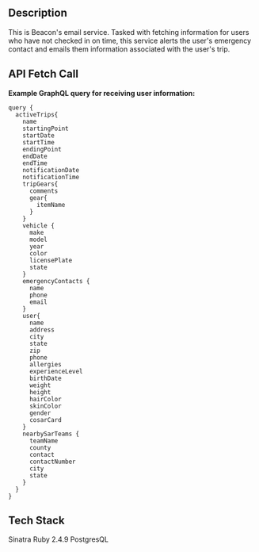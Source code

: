 ## Description

This is Beacon's email service. Tasked with fetching information for users who have not checked in on time, this service alerts the user's emergency contact and emails them information associated with the user's trip.


## API Fetch Call

**Example GraphQL query for receiving user information:**

```
query {
  activeTrips{
    name
    startingPoint
    startDate
    startTime
    endingPoint
    endDate
    endTime
    notificationDate
    notificationTime
    tripGears{
      comments
      gear{
        itemName
      }  
    }
    vehicle {
      make
      model
      year
      color
      licensePlate
      state
    }
    emergencyContacts {
      name
      phone
      email
    }
    user{
      name
      address
      city
      state
      zip
      phone
      allergies
      experienceLevel
      birthDate
      weight
      height
      hairColor
      skinColor
      gender
      cosarCard
    }
    nearbySarTeams {
      teamName
      county
      contact
      contactNumber
      city
      state  
  	}
  }
}
```

## Tech Stack

Sinatra
Ruby 2.4.9
PostgresQL


